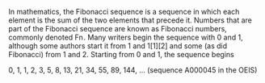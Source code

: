 In mathematics, the Fibonacci sequence is a sequence in which each element is the sum of the two elements that precede it. Numbers that are part of the Fibonacci sequence are known as Fibonacci numbers, commonly denoted Fn . Many writers begin the sequence with 0 and 1, although some authors start it from 1 and 1[1][2] and some (as did Fibonacci) from 1 and 2. Starting from 0 and 1, the sequence begins

0, 1, 1, 2, 3, 5, 8, 13, 21, 34, 55, 89, 144, ... (sequence A000045 in the OEIS)
